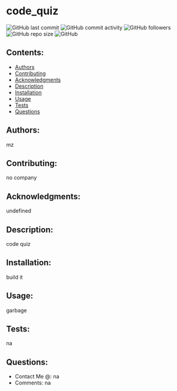 
  # code_quiz

  ![GitHub last commit](https://img.shields.io/github/last-commit/MikeyZ89/code_quiz) 
  ![GitHub commit activity](https://img.shields.io/github/commit-activity/y/MikeyZ89/code_quiz) 
  ![GitHub followers](https://img.shields.io/github/followers/MikeyZ89) 
  ![GitHub repo size](https://img.shields.io/github/repo-size/MikeyZ89/code_quiz) 
  ![GitHub](https://img.shields.io/github/license/MikeyZ89/code_quiz)

  ## Contents:
  * [Authors](#authors)
  * [Contributing](#contributing)
  * [Acknowledgments](#acknowledgments)
  * [Description](#description)
  * [Installation](#installation)
  * [Usage](#usage)
  * [Tests](#tests)
  * [Questions](#questions) 

  ## Authors:
  mz

  ## Contributing:
  no company

  ## Acknowledgments:
  undefined

  ## Description:
  code quiz

  ## Installation:
  build it

  ## Usage:
  garbage

  ## Tests:
  na

  ## Questions:
  * Contact Me @: na
  * Comments: na

    